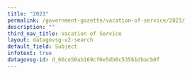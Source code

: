 ```yaml
---
title: "2023"
permalink: /government-gazette/vacation-of-service/2023/
description: ""
third_nav_title: Vacation of Service
layout: datagovsg-v2-search
default_field: Subject
infotext: true
datagovsg-id: d_66ce50ab169cf6e5db6c53561dbacb0f
---
```

